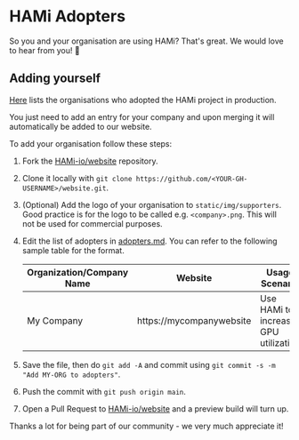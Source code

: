 # HAMi Adopters

So you and your organisation are using HAMi? That's great. We would love to hear from you! 💖

## Adding yourself

[Here](../docs/casestudies/adopters.md) lists the organisations who adopted the HAMi project in production.

You just need to add an entry for your company and upon merging it will automatically be added to our website.

To add your organisation follow these steps:

1. Fork the [HAMi-io/website](https://github.com/Project-HAMi/website) repository.
2. Clone it locally with `git clone https://github.com/<YOUR-GH-USERNAME>/website.git`.
3. (Optional) Add the logo of your organisation to `static/img/supporters`. Good practice is for the logo to be called e.g. `<company>.png`.
   This will not be used for commercial purposes. 
4. Edit the list of adopters in [adopters.md](../docs/casestudies/adopters.md).
   You can refer to the following sample table for the format.


   | Organization/Company Name | Website                  | Usage Scenario                            | CaseStudy                            |
   | --------------------------- | -------------------------- | ------------------------------------------- | -------------------------------------- |
   | My Company                | https://mycompanywebsite | Use HAMi to increase GPU utilization| (optional) Production practice cases |
5. Save the file, then do `git add -A` and commit using `git commit -s -m "Add MY-ORG to adopters"`.
6. Push the commit with `git push origin main`.
7. Open a Pull Request to [HAMi-io/website](https://github.com/Project-HAMi/website) and a preview build will turn up.

Thanks a lot for being part of our community - we very much appreciate it!
